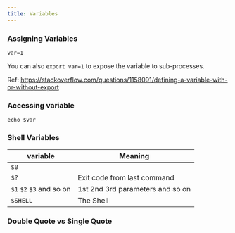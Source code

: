 ```yaml
---
title: Variables
---
```


### Assigning Variables

```shell
var=1
```

You can also `export var=1` to expose the variable to sub-processes.

Ref: https://stackoverflow.com/questions/1158091/defining-a-variable-with-or-without-export


### Accessing variable 

```shell
echo $var
```



### Shell Variables

| variable                 | Meaning                          |
|--------------------------|----------------------------------|
| `$0`                     |                                  |
| `$?`                     | Exit code from last command      |
| `$1` `$2` `$3` and so on | 1st 2nd 3rd parameters and so on |
| `$SHELL`                 | The Shell                        |


### Double Quote vs Single Quote



